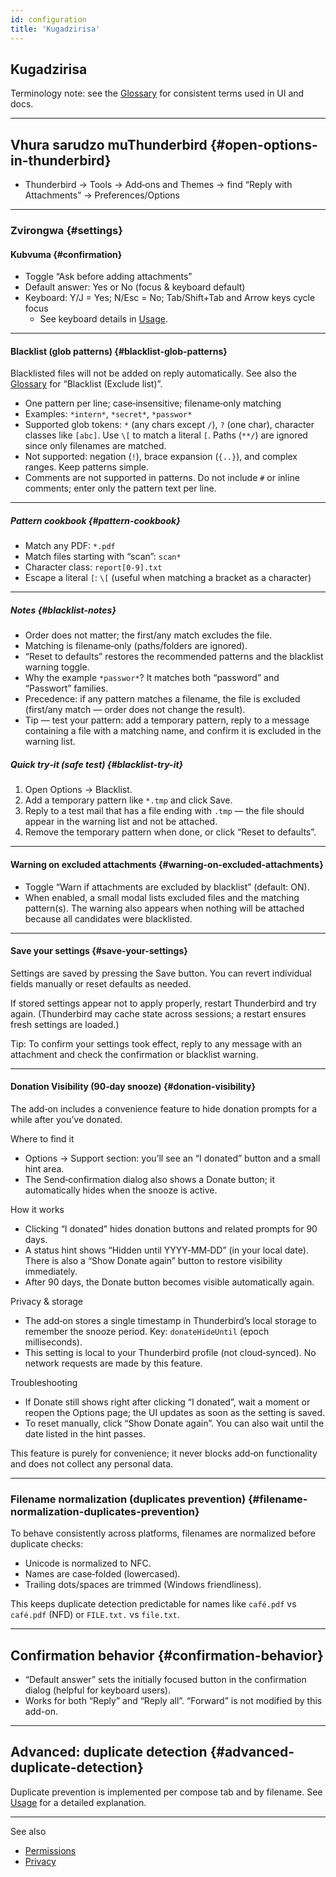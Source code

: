 ```yaml
---
id: configuration
title: 'Kugadzirisa'
---
```


## Kugadzirisa

Terminology note: see the [Glossary](glossary) for consistent terms used in UI and docs.

---

## Vhura sarudzo muThunderbird {#open-options-in-thunderbird}

- Thunderbird → Tools → Add‑ons and Themes → find “Reply with Attachments” → Preferences/Options

---

### Zvirongwa {#settings}

#### Kubvuma {#confirmation}

- Toggle “Ask before adding attachments”
- Default answer: Yes or No (focus & keyboard default)
- Keyboard: Y/J = Yes; N/Esc = No; Tab/Shift+Tab and Arrow keys cycle focus
  - See keyboard details in [Usage](usage#keyboard-shortcuts).

---

#### Blacklist (glob patterns) {#blacklist-glob-patterns}

Blacklisted files will not be added on reply automatically. See also the [Glossary](glossary) for “Blacklist (Exclude list)”.

- One pattern per line; case‑insensitive; filename‑only matching
- Examples: `*intern*`, `*secret*`, `*passwor*`
- Supported glob tokens: `*` (any chars except `/`), `?` (one char), character classes like `[abc]`. Use `\[` to match a literal `[`. Paths (`**/`) are ignored since only filenames are matched.
- Not supported: negation (`!`), brace expansion (`{..}`), and complex ranges. Keep patterns simple.
- Comments are not supported in patterns. Do not include `#` or inline comments; enter only the pattern text per line.

---

##### Pattern cookbook {#pattern-cookbook}

- Match any PDF: `*.pdf`
- Match files starting with “scan”: `scan*`
- Character class: `report[0-9].txt`
- Escape a literal `[`: `\[` (useful when matching a bracket as a character)

---

##### Notes {#blacklist-notes}

- Order does not matter; the first/any match excludes the file.
- Matching is filename‑only (paths/folders are ignored).
- “Reset to defaults” restores the recommended patterns and the blacklist warning toggle.
- Why the example `*passwor*`? It matches both “password” and “Passwort” families.
- Precedence: if any pattern matches a filename, the file is excluded (first/any match — order does not change the result).
- Tip — test your pattern: add a temporary pattern, reply to a message containing a file with a matching name, and confirm it is excluded in the warning list.

##### Quick try‑it (safe test) {#blacklist-try-it}

1. Open Options → Blacklist.
2. Add a temporary pattern like `*.tmp` and click Save.
3. Reply to a test mail that has a file ending with `.tmp` — the file should appear in the warning list and not be attached.
4. Remove the temporary pattern when done, or click “Reset to defaults”.

---

#### Warning on excluded attachments {#warning-on-excluded-attachments}

- Toggle “Warn if attachments are excluded by blacklist” (default: ON).
- When enabled, a small modal lists excluded files and the matching pattern(s). The
  warning also appears when nothing will be attached because all candidates were
  blacklisted.

---

#### Save your settings {#save-your-settings}

Settings are saved by pressing the Save button. You can revert individual fields manually or reset defaults as needed.

If stored settings appear not to apply properly, restart Thunderbird and try again. (Thunderbird may cache state across sessions; a restart ensures fresh settings are loaded.)

Tip: To confirm your settings took effect, reply to any message with an attachment and check the confirmation or blacklist warning.

---

#### Donation Visibility (90‑day snooze) {#donation-visibility}

The add‑on includes a convenience feature to hide donation prompts for a while after you’ve donated.

Where to find it

- Options → Support section: you’ll see an “I donated” button and a small hint area.
- The Send‑confirmation dialog also shows a Donate button; it automatically hides when the snooze is active.

How it works

- Clicking “I donated” hides donation buttons and related prompts for 90 days.
- A status hint shows “Hidden until YYYY‑MM‑DD” (in your local date). There is also a “Show Donate again” button to restore visibility immediately.
- After 90 days, the Donate button becomes visible automatically again.

Privacy & storage

- The add‑on stores a single timestamp in Thunderbird’s local storage to remember the snooze period. Key: `donateHideUntil` (epoch milliseconds).
- This setting is local to your Thunderbird profile (not cloud‑synced). No network requests are made by this feature.

Troubleshooting

- If Donate still shows right after clicking “I donated”, wait a moment or reopen the Options page; the UI updates as soon as the setting is saved.
- To reset manually, click “Show Donate again”. You can also wait until the date listed in the hint passes.

This feature is purely for convenience; it never blocks add‑on functionality and does not collect any personal data.

---

### Filename normalization (duplicates prevention) {#filename-normalization-duplicates-prevention}

To behave consistently across platforms, filenames are normalized before duplicate checks:

- Unicode is normalized to NFC.
- Names are case‑folded (lowercased).
- Trailing dots/spaces are trimmed (Windows friendliness).

This keeps duplicate detection predictable for names like `café.pdf` vs `café.pdf` (NFD) or `FILE.txt.` vs `file.txt`.

---

## Confirmation behavior {#confirmation-behavior}

- “Default answer” sets the initially focused button in the confirmation dialog (helpful for keyboard users).
- Works for both “Reply” and “Reply all”. “Forward” is not modified by this add-on.

---

## Advanced: duplicate detection {#advanced-duplicate-detection}

Duplicate prevention is implemented per compose tab and by filename. See [Usage](usage#behavior-details) for a detailed explanation.

---

See also

- [Permissions](permissions)
- [Privacy](privacy)
